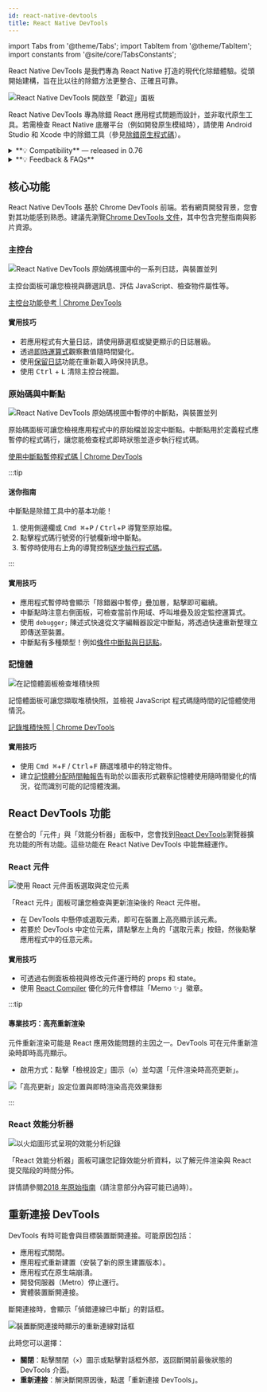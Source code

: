 ```yaml
---
id: react-native-devtools
title: React Native DevTools
---
```


import Tabs from '@theme/Tabs'; import TabItem from '@theme/TabItem'; import constants from '@site/core/TabsConstants';

React Native DevTools 是我們專為 React Native 打造的現代化除錯體驗。從頭開始建構，旨在比以往的除錯方法更整合、正確且可靠。

![React Native DevTools 開啟至「歡迎」面板](/docs/assets/debugging-rndt-welcome.jpg)

React Native DevTools 專為除錯 React 應用程式問題而設計，並非取代原生工具。若需檢查 React Native 底層平台（例如開發原生模組時），請使用 Android Studio 和 Xcode 中的除錯工具（參見[除錯原生程式碼](/docs/debugging-native-code)）。

<details>
<summary>**💡 Compatibility** — released in 0.76</summary>

React Native DevTools supports all React Native apps running Hermes. It replaces the previous Flipper, Experimental Debugger, and Hermes debugger (Chrome) frontends.

It is not possible to set up React Native DevTools with any older versions of React Native.

- **Chrome Browser DevTools — unsupported**
  - Connecting to React Native via `chrome://inspect` is no longer supported. Features may not work correctly, as the latest versions of Chrome DevTools (which are built to match the latest browser capabilities and APIs) have not been tested, and this frontend lacks our customisations. Instead, we ship a supported version with React Native DevTools.
- **Visual Studio Code — unsupported** (pre-existing)
  - Third party extensions such as [Expo Tools](https://github.com/expo/vscode-expo) and [Radon IDE](https://ide.swmansion.com/) may have improved compatibility, but are not directly supported by the React team.

</details>

<details>
<summary>**💡 Feedback & FAQs**</summary>

We want the tooling you use to debug React across all platforms to be reliable, familiar, simple, and cohesive. All the features described on this page are built with these principles in mind, and we also want to offer more capabilities in future.

We are actively iterating on the future of React Native DevTools, and have created a centralized [GitHub discussion](https://github.com/react-native-community/discussions-and-proposals/discussions/819) to keep track of issues, frequently asked questions, and feedback.

</details>

## 核心功能

React Native DevTools 基於 Chrome DevTools 前端。若有網頁開發背景，您會對其功能感到熟悉。建議先瀏覽[Chrome DevTools 文件](https://developer.chrome.com/docs/devtools)，其中包含完整指南與影片資源。

### 主控台

![React Native DevTools 原始碼視圖中的一系列日誌，與裝置並列](/docs/assets/debugging-rndt-console.jpg)

主控台面板可讓您檢視與篩選訊息、評估 JavaScript、檢查物件屬性等。

[主控台功能參考 | Chrome DevTools](https://developer.chrome.com/docs/devtools/console/reference)

#### 實用技巧

- 若應用程式有大量日誌，請使用篩選框或變更顯示的日誌層級。
- 透過[即時運算式](https://developer.chrome.com/docs/devtools/console/live-expressions)觀察數值隨時間變化。
- 使用[保留日誌](https://developer.chrome.com/docs/devtools/console/reference#persist)功能在重新載入時保持訊息。
- 使用 <kbd>Ctrl</kbd> + <kbd>L</kbd> 清除主控台視圖。

### 原始碼與中斷點

![React Native DevTools 原始碼視圖中暫停的中斷點，與裝置並列](/docs/assets/debugging-rndt-sources-paused-with-device.jpg)

原始碼面板可讓您檢視應用程式中的原始檔並設定中斷點。中斷點用於定義程式應暫停的程式碼行，讓您能檢查程式即時狀態並逐步執行程式碼。

[使用中斷點暫停程式碼 | Chrome DevTools](https://developer.chrome.com/docs/devtools/javascript/breakpoints)

:::tip

#### 迷你指南

中斷點是除錯工具中的基本功能！

1. 使用側邊欄或 <kbd>Cmd ⌘</kbd>+<kbd>P</kbd> / <kbd>Ctrl</kbd>+<kbd>P</kbd> 導覽至原始檔。
2. 點擊程式碼行號旁的行號欄新增中斷點。
3. 暫停時使用右上角的導覽控制[逐步執行程式碼](https://developer.chrome.com/docs/devtools/javascript/reference#stepping)。

:::

#### 實用技巧

- 應用程式暫停時會顯示「除錯器中暫停」疊加層，點擊即可繼續。
- 中斷點時注意右側面板，可檢查當前作用域、呼叫堆疊及設定監控運算式。
- 使用 `debugger;` 陳述式快速從文字編輯器設定中斷點，將透過快速重新整理立即傳送至裝置。
- 中斷點有多種類型！例如[條件中斷點與日誌點](https://developer.chrome.com/docs/devtools/javascript/breakpoints#overview)。

### 記憶體

![在記憶體面板檢查堆積快照](/docs/assets/debugging-rndt-memory.jpg)

記憶體面板可讓您擷取堆積快照，並檢視 JavaScript 程式碼隨時間的記憶體使用情況。

[記錄堆積快照 | Chrome DevTools](https://developer.chrome.com/docs/devtools/memory-problems/heap-snapshots)

#### 實用技巧

- 使用 <kbd>Cmd ⌘</kbd>+<kbd>F</kbd> / <kbd>Ctrl</kbd>+<kbd>F</kbd> 篩選堆積中的特定物件。
- 建立[記憶體分配時間軸報告](https://developer.chrome.com/docs/devtools/memory-problems/allocation-profiler)有助於以圖表形式觀察記憶體使用隨時間變化的情況，從而識別可能的記憶體洩漏。

## React DevTools 功能

在整合的「元件」與「效能分析器」面板中，您會找到[React DevTools](https://react.dev/learn/react-developer-tools)瀏覽器擴充功能的所有功能。這些功能在 React Native DevTools 中能無縫運作。

### React 元件

![使用 React 元件面板選取與定位元素](/docs/assets/debugging-rndt-react-components.gif)

「React 元件」面板可讓您檢查與更新渲染後的 React 元件樹。

- 在 DevTools 中懸停或選取元素，即可在裝置上高亮顯示該元素。
- 若要於 DevTools 中定位元素，請點擊左上角的「選取元素」按鈕，然後點擊應用程式中的任意元素。

#### 實用技巧

- 可透過右側面板檢視與修改元件運行時的 props 和 state。
- 使用 [React Compiler](https://react.dev/learn/react-compiler) 優化的元件會標註「Memo ✨」徽章。

:::tip

#### 專業技巧：高亮重新渲染

元件重新渲染可能是 React 應用效能問題的主因之一。DevTools 可在元件重新渲染時即時高亮顯示。

- 啟用方式：點擊「檢視設定」圖示（`⚙︎`）並勾選「元件渲染時高亮更新」。

![「高亮更新」設定位置與即時渲染高亮效果錄影](/docs/assets/debugging-rndt-highlight-renders.gif)

:::

### React 效能分析器

![以火焰圖形式呈現的效能分析記錄](/docs/assets/debugging-rndt-react-profiler.jpg)

「React 效能分析器」面板可讓您記錄效能分析資料，以了解元件渲染與 React 提交階段的時間分佈。

詳情請參閱[2018 年原始指南](https://legacy.reactjs.org/blog/2018/09/10/introducing-the-react-profiler.html#reading-performance-data)（請注意部分內容可能已過時）。

## 重新連接 DevTools

DevTools 有時可能會與目標裝置斷開連接。可能原因包括：

- 應用程式關閉。
- 應用程式重新建置（安裝了新的原生建置版本）。
- 應用程式在原生端崩潰。
- 開發伺服器（Metro）停止運行。
- 實體裝置斷開連接。

斷開連接時，會顯示「偵錯連線已中斷」的對話框。

![裝置斷開連接時顯示的重新連線對話框](/docs/assets/debugging-reconnect-menu.jpg)

此時您可以選擇：

- **關閉**：點擊關閉（`×`）圖示或點擊對話框外部，返回斷開前最後狀態的 DevTools 介面。
- **重新連接**：解決斷開原因後，點選「重新連接 DevTools」。